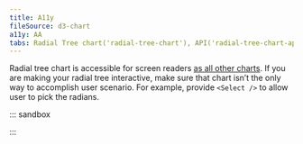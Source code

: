 ```yaml
---
title: A11y
fileSource: d3-chart
a11y: AA
tabs: Radial Tree chart('radial-tree-chart'), API('radial-tree-chart-api'), A11y('radial-tree-chart-a11y'), Examples('radial-tree-chart-d3-examples'), Changelog('d3-chart-changelog')
---
```


Radial tree chart is accessible for screen readers [as all other charts](/data-display/d3-chart/d3-chart-a11y). If you are making your radial tree interactive, make sure that chart isn’t the only way to accomplish user scenario. For example, provide `<Select />` to allow user to pick the radians.

::: sandbox

<script lang="tsx">
import React from 'react';
import { Plot, RadialTree } from '@semcore/ui/d3-chart';
import { scaleLinear } from 'd3-scale';
import LikeM from '@semcore/ui/icon/Like/m';
import { Flex } from '@semcore/ui/flex-box';
import Select from '@semcore/ui/select';

const movies = [
  { label: 'Action', key: 'action', color: '#008ff8' },
  { label: 'Comedy', key: 'comedy', color: '#008ff8' },
  { label: 'Drama', key: 'drama', color: '#008ff8' },
  { label: 'Fantasy', key: 'fantasy', color: '#008ff8' },
  { label: 'Mystery', key: 'mystery', color: '#008ff8' },
  { label: 'Romance', key: 'romance', color: '#008ff8' },
  { label: 'Western', key: 'western', color: '#008ff8' },
  { label: 'Thriller', key: 'thriller', color: '#007C65' },
  { label: 'Crime Thriller', key: 'crime_thriller', color: '#007C65' },
  { label: 'Disaster Thriller', key: 'disaster_thriller', color: '#007C65' },
  { label: 'Psychological\nThriller', key: 'psychological_hriller', color: '#007C65' },
  { label: 'Techno Thriller', key: 'techo_thriller', color: '#007C65' },
  { label: 'Horror', key: 'horror', color: '#ff4953' },
  { label: 'Zombie Horror', key: 'zoombie_orror', color: '#ff4953' },
  { label: 'Folk Horror', key: 'folk_orror', color: '#ff4953' },
  { label: 'Body Horror', key: 'body_horror', color: '#ff4953' },
  { label: 'Found\nFootage Horror', key: '\nFootage Horror', color: '#ff4953' },
];

const Demo = () => {
  const width = 500;
  const height = 500;
  const [genre, setGenre] = React.useState<string | null>(movies[0].key);

  return (
    <Flex direction='column'>
      <p>Movie of what genre to pick today?</p>
      <Select
        options={movies.map(({ label, key }) => ({ value: key, children: label }))}
        value={genre}
        onChange={setGenre}
      />
      <Plot data={movies} scale={[scaleLinear(), scaleLinear()]} width={width} height={height}>
        <RadialTree activeKey={genre} onActiveKeyChange={setGenre}>
          <RadialTree.Radian>
            <RadialTree.Radian.Label />
            <RadialTree.Radian.Line />
            <RadialTree.Radian.Cap />
            <RadialTree.Radian.Icon tag={LikeM} />
          </RadialTree.Radian>
          <RadialTree.Title>Movies</RadialTree.Title>
        </RadialTree>
      </Plot>
    </Flex>
  );
};
</script>

:::
